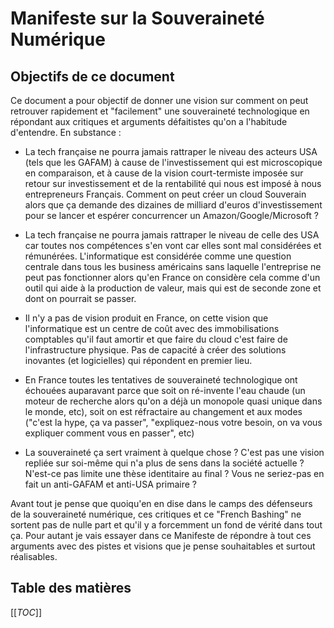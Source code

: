 # Manifeste sur la Souveraineté Numérique

## Objectifs de ce document

Ce document a pour objectif de donner une vision sur comment on peut retrouver rapidement et "facilement" une souveraineté technologique en répondant aux critiques et arguments défaitistes qu'on a l'habitude d'entendre. En substance :

* La tech française ne pourra jamais rattraper le niveau des acteurs USA (tels que les GAFAM) à cause de l'investissement qui est microscopique en comparaison, et à cause de la vision court-termiste imposée sur retour sur investissement et de la rentabilité qui nous est imposé à nous entrepreneurs Français. Comment on peut créer un cloud Souverain alors que ça demande des dizaines de milliard d'euros d'investissement pour se lancer et espérer concurrencer un Amazon/Google/Microsoft ?

* La tech française ne pourra jamais rattraper le niveau de celle des USA car toutes nos compétences s'en vont car elles sont mal considérées et rémunérées. L'informatique est considérée comme une question centrale dans tous les business américains sans laquelle l'entreprise ne peut pas fonctionner alors qu'en France on considère cela comme d'un outil qui aide à la production de valeur, mais qui est de seconde zone et dont on pourrait se passer.

* Il n'y a pas de vision produit en France, on cette vision que l'informatique est un centre de coût avec des immobilisations comptables qu'il faut amortir et que faire du cloud c'est faire de l'infrastructure physique. Pas de capacité à créer des solutions inovantes (et logicielles) qui répondent en premier lieu.

* En France toutes les tentatives de souveraineté technologique ont échouées auparavant parce que soit on ré-invente l'eau chaude (un moteur de recherche alors qu'on a déjà un monopole quasi unique dans le monde, etc), soit on est réfractaire au changement et aux modes ("c'est la hype, ça va passer", "expliquez-nous votre besoin, on va vous expliquer comment vous en passer", etc)

* La souveraineté ça sert vraiment à quelque chose ? C'est pas une vision repliée sur soi-même qui n'a plus de sens dans la société actuelle ? N'est-ce pas limite une thèse identitaire au final ? Vous ne seriez-pas en fait un anti-GAFAM et anti-USA primaire ?

Avant tout je pense que quoiqu'en en dise dans le camps des défenseurs de la souveraineté numérique, ces critiques et ce "French Bashing" ne sortent pas de nulle part et qu'il y a forcemment un fond de vérité dans tout ça. Pour autant je vais essayer dans ce Manifeste de répondre à tout ces arguments avec des pistes et visions que je pense souhaitables et surtout réalisables.

## Table des matières

[[_TOC_]]

